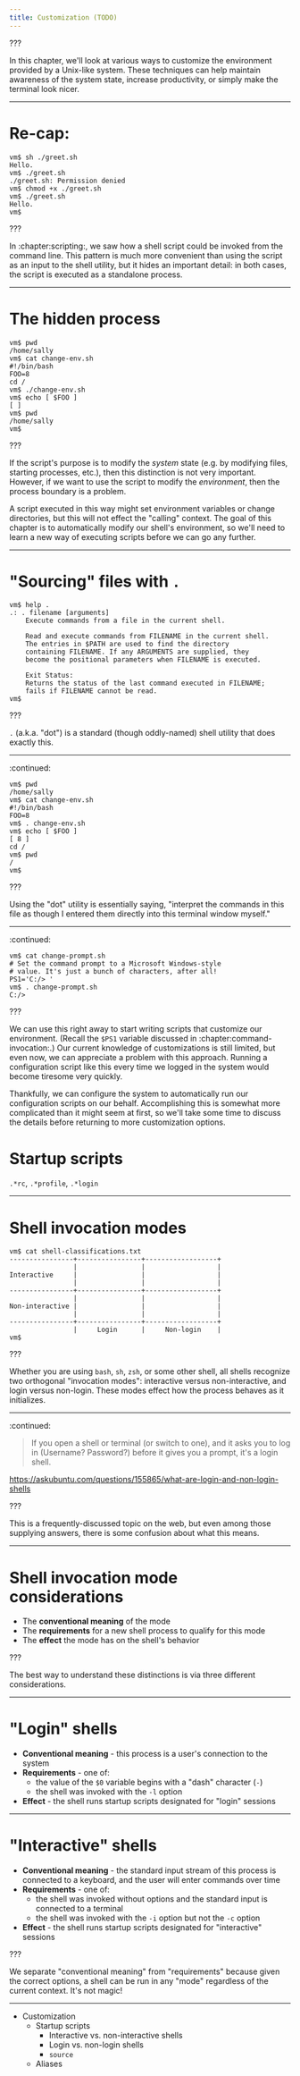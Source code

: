 ```yaml
---
title: Customization (TODO)
---
```


???

In this chapter, we'll look at various ways to customize the environment
provided by a Unix-like system. These techniques can help maintain awareness of
the system state, increase productivity, or simply make the terminal look
nicer.

---

# Re-cap: 

```
vm$ sh ./greet.sh
Hello.
vm$ ./greet.sh
./greet.sh: Permission denied
vm$ chmod +x ./greet.sh
vm$ ./greet.sh
Hello.
vm$
```

???

In :chapter:scripting:, we saw how a shell script could be invoked from the
command line. This pattern is much more convenient than using the script as
an input to the shell utility, but it hides an important detail: in both cases,
the script is executed as a standalone process.

---

# The hidden process

```
vm$ pwd
/home/sally
vm$ cat change-env.sh
#!/bin/bash
FOO=8
cd /
vm$ ./change-env.sh
vm$ echo [ $FOO ]
[ ]
vm$ pwd
/home/sally
vm$
```

???

If the script's purpose is to modify the *system* state (e.g. by modifying
files, starting processes, etc.), then this distinction is not very important.
However, if we want to use the script to modify the *environment*, then the
process boundary is a problem.

A script executed in this way might set environment variables or change
directories, but this will not effect the "calling" context. The goal of this
chapter is to automatically modify our shell's environment, so we'll need to
learn a new way of executing scripts before we can go any further.

---


# "Sourcing" files with `.`

```
vm$ help .
.: . filename [arguments]
    Execute commands from a file in the current shell.

    Read and execute commands from FILENAME in the current shell.
    The entries in $PATH are used to find the directory
    containing FILENAME. If any ARGUMENTS are supplied, they
    become the positional parameters when FILENAME is executed.

    Exit Status:
    Returns the status of the last command executed in FILENAME;
    fails if FILENAME cannot be read.
vm$
```

???

`.` (a.k.a. "dot") is a standard (though oddly-named) shell utility that does
exactly this.

---

:continued:

```
vm$ pwd
/home/sally
vm$ cat change-env.sh
#!/bin/bash
FOO=8
vm$ . change-env.sh
vm$ echo [ $FOO ]
[ 8 ]
cd /
vm$ pwd
/
vm$
```

???

Using the "dot" utility is essentially saying, "interpret the commands in this
file as though I entered them directly into this terminal window myself."

---

:continued:

```
vm$ cat change-prompt.sh 
# Set the command prompt to a Microsoft Windows-style
# value. It's just a bunch of characters, after all!
PS1='C:/> '
vm$ . change-prompt.sh 
C:/> 
```

???

We can use this right away to start writing scripts that customize our
environment. (Recall the `$PS1` variable discussed in
:chapter:command-invocation:.) Our current knowledge of customizations is
still limited, but even now, we can appreciate a problem with this approach.
Running a configuration script like this every time we logged in the system
would become tiresome very quickly.

Thankfully, we can configure the system to automatically run our configuration
scripts on our behalf. Accomplishing this is somewhat more complicated than it
might seem at first, so we'll take some time to discuss the details before
returning to more customization options.

# Startup scripts

`.*rc`, `.*profile`, `.*login`

---

# Shell invocation modes

```
vm$ cat shell-classifications.txt
----------------+----------------+------------------+
                |                |                  |
Interactive     |                |                  |
                |                |                  |
----------------+----------------+------------------+
                |                |                  |
Non-interactive |                |                  |
                |                |                  |
----------------+----------------+------------------+
                |     Login      |     Non-login    |
vm$
```

???

Whether you are using `bash`, `sh`, `zsh`, or some other shell, all shells
recognize two orthogonal "invocation modes": interactive versus
non-interactive, and login versus non-login. These modes effect how the process
behaves as it initializes.

---

:continued:


> If you open a shell or terminal (or switch to one), and it asks you to log in
> (Username? Password?) before it gives you a prompt, it's a login shell.

https://askubuntu.com/questions/155865/what-are-login-and-non-login-shells

???

This is a frequently-discussed topic on the web, but even among those supplying
answers, there is some confusion about what this means.

---

# Shell invocation mode considerations

- The **conventional meaning** of the mode
- The **requirements** for a new shell process to qualify for this mode
- The **effect** the mode has on the shell's behavior

???

The best way to understand these distinctions is via three different
considerations.

---

# "Login" shells

- **Conventional meaning** - this process is a user's connection to the system
- **Requirements** - one of:
  - the value of the `$0` variable begins with a "dash" character (`-`)
  - the shell was invoked with the `-l` option
- **Effect** - the shell runs startup scripts designated for "login" sessions

---

# "Interactive" shells

- **Conventional meaning** - the standard input stream of this process is
  connected to a keyboard, and the user will enter commands over time
- **Requirements** - one of:
  - the shell was invoked without options and the standard input is connected
    to a terminal
  - the shell was invoked with the `-i` option but not the `-c` option
- **Effect** - the shell runs startup scripts designated for "interactive"
  sessions

???

We separate "conventional meaning" from "requirements" because given the
correct options, a shell can be run in any  "mode" regardless of the current
context. It's not magic!

---

- Customization
  - Startup scripts
    - Interactive vs. non-interactive shells
    - Login vs. non-login shells
    - `source`
  - Aliases
